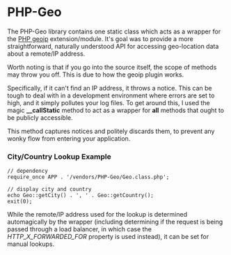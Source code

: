 PHP-Geo
===
The PHP-Geo library contains one static class which acts as a wrapper for the
[PHP geoip](http://php.net/manual/en/book.geoip.php) extension/module. It&#039;s
goal was to provide a more straightforward, naturally understood API for
accessing geo-location data about a remote/IP address.

Worth noting is that if you go into the source itself, the scope of methods may
throw you off. This is due to how the geoip plugin works.

Specifically, if it can&#039;t find an IP address, it throws a notice. This can
be tough to deal with in a development environment where errors are set to high,
and it simply pollutes your log files. To get around this, I used the magic
**__callStatic** method to act as a wrapper for **all** methods that ought to be
publicly accessible.

This method captures notices and politely discards them, to prevent any wonky
flow from entering your application.

### City/Country Lookup Example

    // dependency
    require_once APP . '/vendors/PHP-Geo/Geo.class.php';
    
    // display city and country
    echo Geo::getCity() . ', ' . Geo::getCountry();
    exit(0);

While the remote/IP address used for the lookup is determined automagically by
the wrapper (including determining if the request is being passed through a load
balancer, in which case the *HTTP_X_FORWARDED_FOR* property is used instead), it
can be set for manual lookups.
